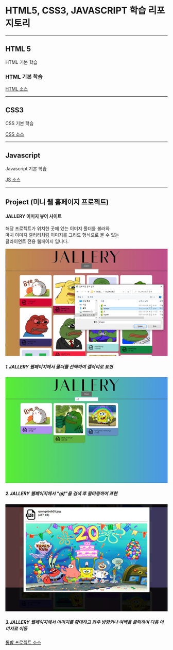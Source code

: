 # HTML5, CSS3, JAVASCRIPT 학습 리포지토리

------------------------
## HTML 5
HTML 기본 학습

### HTML 기본 학습
[HTML 소스](01_HTML)

------------------------
## CSS3
CSS 기본 학습    


[CSS 소스](02_CSS)

------------------------
## Javascript
Javascript 기본 학습


[JS 소스](03_JS)

------------------------
## Project (미니 웹 홈페이지 프로젝트)

#### JALLERY 이미지 뷰어 사이트
해당 프로젝트가 위치한 곳에 있는 이미지 폴더를 불러와  
마치 이미지 갤러리처럼 이미지를 그리드 형식으로 볼 수 있는  
클라이언트 전용 웹페이지 입니다.
  
![결과1](ref_images/intro_page.png "전체 웹페이지")  
##### 1.JALLERY 웹페이지에서 폴더를 선택하여 갤러리로 표현
     
![결과2](ref_images/search_page.png "웹페이지 검색")  
##### 2.JALLERY 웹페이지에서 "gif"을 검색 후 필터링하여 표현
   
![결과3](ref_images/move_page.png "웹페이지 이동")  
##### 3.JALLERY 웹페이지에서 이미지를 확대하고 좌우 방향키나 여백을 클릭하여 다음 이미지로 이동
   
[통합 프로젝트 소스](04_PROJECT)
